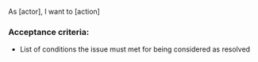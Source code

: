 As [actor], I want to [action]

### Acceptance criteria:
* List of conditions the issue must met for being considered as resolved
